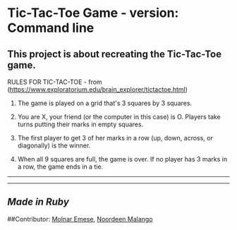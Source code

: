 Tic-Tac-Toe Game  - version: Command line 
==========================================
This project is about recreating the Tic-Tac-Toe game.
---
RULES FOR TIC-TAC-TOE - from (https://www.exploratorium.edu/brain_explorer/tictactoe.html)

1. The game is played on a grid that's 3 squares by 3 squares.

2. You are X, your friend (or the computer in this case) is O. Players take turns putting their marks in empty squares.

3. The first player to get 3 of her marks in a row (up, down, across, or diagonally) is the winner.

4. When all 9 squares are full, the game is over. If no player has 3 marks in a row, the game ends in a tie.
---
---
_Made in Ruby_
---
##Contributor:
	[Molnar Emese](https://github.com/Mesi21),
	[Noordeen Malango](https://github.com/i4seeu)
